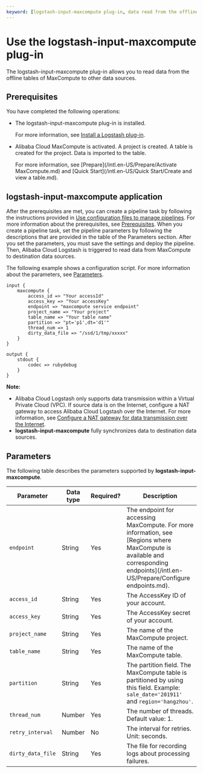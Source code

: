 ```yaml
---
keyword: [logstash-input-maxcompute plug-in, data read from the offline tables of MaxCompute]
---
```


# Use the logstash-input-maxcompute plug-in

The logstash-input-maxcompute plug-in allows you to read data from the offline tables of MaxCompute to other data sources.

## Prerequisites

You have completed the following operations:

-   The logstash-input-maxcompute plug-in is installed.

    For more information, see [Install a Logstash plug-in]().

-   Alibaba Cloud MaxCompute is activated. A project is created. A table is created for the project. Data is imported to the table.

    For more information, see [Prepare](/intl.en-US/Prepare/Activate MaxCompute.md) and [Quick Start](/intl.en-US/Quick Start/Create and view a table.md).


## logstash-input-maxcompute application

After the prerequisites are met, you can create a pipeline task by following the instructions provided in [Use configuration files to manage pipelines](). For more information about the prerequisites, see [Prerequisites](#section_zaa_2nz_yyc). When you create a pipeline task, set the pipeline parameters by following the descriptions that are provided in the table of the Parameters section. After you set the parameters, you must save the settings and deploy the pipeline. Then, Alibaba Cloud Logstash is triggered to read data from MaxCompute to destination data sources.

The following example shows a configuration script. For more information about the parameters, see [Parameters](#section_k6m_0se_d35).

```
input {
    maxcompute {
        access_id => "Your accessId"
        access_key => "Your accessKey"
        endpoint => "maxcompute service endpoint"
        project_name => "Your project"
        table_name => "Your table name"
        partition => "pt='p1',dt='d1'"
        thread_num => 1
        dirty_data_file => "/ssd/1/tmp/xxxxx"
    }
}

output {
    stdout {
        codec => rubydebug
    }
}
```

**Note:**

-   Alibaba Cloud Logstash only supports data transmission within a Virtual Private Cloud \(VPC\). If source data is on the Internet, configure a NAT gateway to access Alibaba Cloud Logstash over the Internet. For more information, see [Configure a NAT gateway for data transmission over the Internet]().
-   **logstash-input-maxcompute** fully synchronizes data to destination data sources.

## Parameters

The following table describes the parameters supported by **logstash-input-maxcompute**.

|Parameter|Data type|Required?|Description|
|---------|---------|---------|-----------|
|`endpoint`|String|Yes|The endpoint for accessing MaxCompute. For more information, see [Regions where MaxCompute is available and corresponding endpoints](/intl.en-US/Prepare/Configure endpoints.md).|
|`access_id`|String|Yes|The AccessKey ID of your account.|
|`access_key`|String|Yes|The AccessKey secret of your account.|
|`project_name`|String|Yes|The name of the MaxCompute project.|
|`table_name`|String|Yes|The name of the MaxCompute table.|
|`partition`|String|Yes|The partition field. The MaxCompute table is partitioned by using this field. Example: `sale_date='201911'` and `region='hangzhou'`.|
|`thread_num`|Number|Yes|The number of threads. Default value: 1.|
|`retry_interval`|Number|No|The interval for retries. Unit: seconds.|
|`dirty_data_file`|String|Yes|The file for recording logs about processing failures.|

